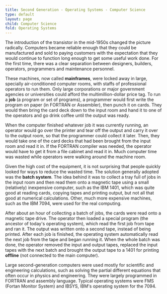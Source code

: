 ```yaml
---
title: Second Generation - Operating Systems - Computer Science
type: default
layout: page
child: Computer Science
fold: Operating Systems
---
```


The introduction of the transistor in the mid-1950s changed the picture
radically. Computers became reliable enough that they could be manufactured and
sold to paying customers with the expectation that they would continue to
function long enough to get some useful work done. For the first time, there was
a clear separation between designers, builders, operators, programmers and
maintenance personnel.

These machines, now called **mainframes**, were locked away in large, specially
air-conditioned computer rooms, with staffs of professional operators to run
them. Only large corporations or major government agencies or universities could
afford the multimillion-dollar price tag. To run a **job** (a program or
set of programs), a programmer would first write the program on paper (in
FORTRAN or Assembler), then punch it on cards. They would then bring the card
deck down to the input room and hand it to one of the operators and go drink
coffee until the output was ready.

When the computer finished whatever job it was currently running, an operator
would go over the printer and tear off the output and carry it over to the
output room, so that the programmer could collect it later. Then, they would
take one of the card decks that had been brought from the input room and read it
in. If the FORTRAN compiler was needed, the operator would have to get it from a
file cabinet and read it in. Much computer time was wasted while operators were
walking around the machine room.

Given the high cost of the equipment, it is not surprising that people quickly
looked for ways to reduce the wasted time. The solution generally adopted was
the **batch system**. The idea behind it was to collect a tray full of jobs in
the input room and then read them onto a magnetic tape using a small
(relatively) inexpensive computer, such as the IBM 1401, which was quite good
at reading cards, copying tapes and printing output, but not all that good
at numerical calculations. Other, much more expensive machines, such as the IBM
7094, were used for the real computing.

After about an hour of collecting a batch of jobs, the cards were read onto a
magnetic tape drive. The operator then loaded a special program (the ancestor
of today's operating system), which read the first job from tape and ran it.
The output was written onto a second tape, instead of being printed. After each
job is finished, the operating system automatically read the next job from the
tape and began running it. When the whole batch was done, the operator removed
the input and output tapes, replaced the input tapes with the next batch and
brought the output tape to a 1401 for printing **offline** (not connected to the
main computer).

Large second-generation computers were used mostly for scientific and
engineering calculations, such as solving the partial different equations
that often occur in physics and engineering. They were largely programmed in
FORTRAN and assembly language. Typical operating systems were FMS (Fortan
Monitor System) and IBSYS, IBM's operating system for the 7094.
